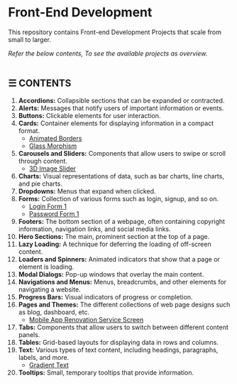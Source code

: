 # Front-End Development 

This repository contains Front-end Development Projects that scale from small to larger.

*Refer the below contents, To see the available projects as overview.*
\
&nbsp;

## &#9776; CONTENTS 
1. **Accordions:** Collapsible sections that can be expanded or contracted.
2. **Alerts:** Messages that notify users of important information or events.
3. **Buttons:** Clickable elements for user interaction.
4. **Cards:** Container elements for displaying information in a compact format.
	- [Animated Borders](./cards/animated-borders)
	- [Glass Morphism](./cards/glass-morphism)
5. **Carousels and Sliders:** Components that allow users to swipe or scroll through content.
	- [3D Image Slider](./carousal-and-sliders/3d-image-slider)
6. **Charts:** Visual representations of data, such as bar charts, line charts, and pie charts.
7. **Dropdowns:** Menus that expand when clicked.
8. **Forms:** Collection of various forms such as login, signup, and so on.
	- [Login Form 1](./forms/login-form-1)
	- [Password Form 1](./forms/password-form-1)
9. **Footers:** The bottom section of a webpage, often containing copyright information, navigation links, and social media links.
10. **Hero Sections:** The main, prominent section at the top of a page.
11. **Lazy Loading:** A technique for deferring the loading of off-screen content.
12. **Loaders and Spinners:** Animated indicators that show that a page or element is loading.
13. **Modal Dialogs:** Pop-up windows that overlay the main content.
14. **Navigations and Menus:** Menus, breadcrumbs, and other elements for navigating a website.
15. **Progress Bars:** Visual indicators of progress or completion.
16. **Pages and Themes:** The different collections of web page designs such as blog, dashboard, etc.
	- [Mobile App Renovation Service Screen](./pages-and-themes/mobile-app-renovation-service-screen)
17. **Tabs:** Components that allow users to switch between different content panels.
18. **Tables:** Grid-based layouts for displaying data in rows and columns.
19. **Text:** Various types of text content, including headings, paragraphs, labels, and more.
	- [Gradient Text](./text/gradient-text)
20. **Tooltips:** Small, temporary tooltips that provide information.
